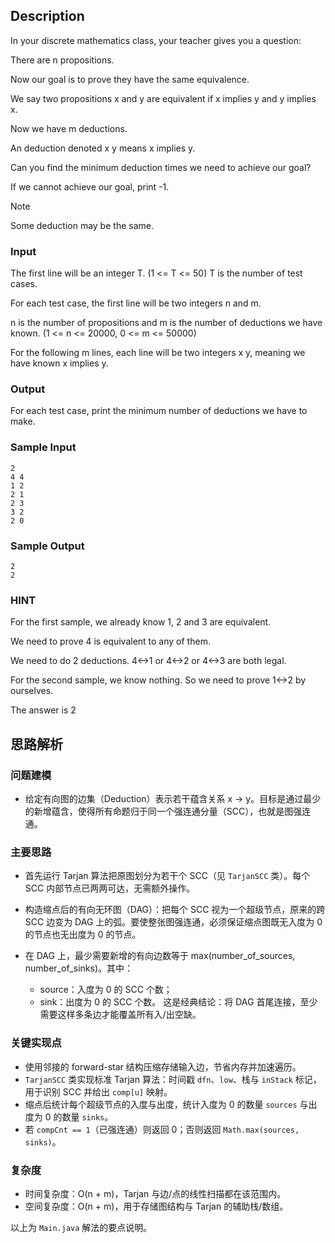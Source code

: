 ## Description

In your discrete mathematics class, your teacher gives you a question:

There are n propositions.

Now our goal is to prove they have the same equivalence.

We say two propositions x and y are equivalent if x implies y and y implies x.

Now we have m deductions.

An deduction denoted x y means x implies y.

Can you find the minimum deduction times we need to achieve our goal?

If we cannot achieve our goal, print -1.

> [!NOTE]
>
> Some deduction may be the same.

### Input

The first line will be an integer T. (1 <= T <= 50) T is the number of test cases.

For each test case, the first line will be two integers n and m.

n is the number of propositions and m is the number of deductions we have known. (1 <= n <= 20000, 0 <= m <= 50000)

For the following m lines, each line will be two integers x y, meaning we have known x implies y.

### Output

For each test case, print the minimum number of deductions we have to make.

### Sample Input

```log
2
4 4
1 2
2 1
2 3
3 2
2 0
```

### Sample Output

```log
2
2
```

### HINT

For the first sample, we already know 1, 2 and 3 are equivalent.

We need to prove 4 is equivalent to any of them.

We need to do 2 deductions. 4<->1 or 4<->2 or 4<->3 are both legal.

For the second sample, we know nothing. So we need to prove 1<->2 by ourselves.

The answer is 2

## 思路解析

### 问题建模

- 给定有向图的边集（Deduction）表示若干蕴含关系 x -> y。目标是通过最少的新增蕴含，使得所有命题归于同一个强连通分量（SCC），也就是图强连通。

### 主要思路

- 首先运行 Tarjan 算法把原图划分为若干个 SCC（见 `TarjanSCC` 类）。每个 SCC 内部节点已两两可达，无需额外操作。

- 构造缩点后的有向无环图（DAG）：把每个 SCC 视为一个超级节点，原来的跨 SCC 边变为 DAG 上的弧。要使整张图强连通，必须保证缩点图既无入度为 0 的节点也无出度为 0 的节点。

- 在 DAG 上，最少需要新增的有向边数等于 max(number_of_sources, number_of_sinks)。其中：
  - source：入度为 0 的 SCC 个数；
  - sink：出度为 0 的 SCC 个数。
  这是经典结论：将 DAG 首尾连接，至少需要这样多条边才能覆盖所有入/出空缺。

### 关键实现点

- 使用邻接的 forward-star 结构压缩存储输入边，节省内存并加速遍历。
- `TarjanSCC` 类实现标准 Tarjan 算法：时间戳 `dfn`、`low`、栈与 `inStack` 标记，用于识别 SCC 并给出 `comp[u]` 映射。
- 缩点后统计每个超级节点的入度与出度，统计入度为 0 的数量 `sources` 与出度为 0 的数量 `sinks`。
- 若 `compCnt == 1`（已强连通）则返回 0；否则返回 `Math.max(sources, sinks)`。

### 复杂度

- 时间复杂度：O(n + m)，Tarjan 与边/点的线性扫描都在该范围内。
- 空间复杂度：O(n + m)，用于存储图结构与 Tarjan 的辅助栈/数组。

以上为 `Main.java` 解法的要点说明。

